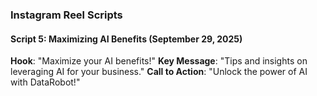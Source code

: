 ### Instagram Reel Scripts

#### Script 5: Maximizing AI Benefits (September 29, 2025)
**Hook**: "Maximize your AI benefits!"
**Key Message**: "Tips and insights on leveraging AI for your business."
**Call to Action**: "Unlock the power of AI with DataRobot!"
